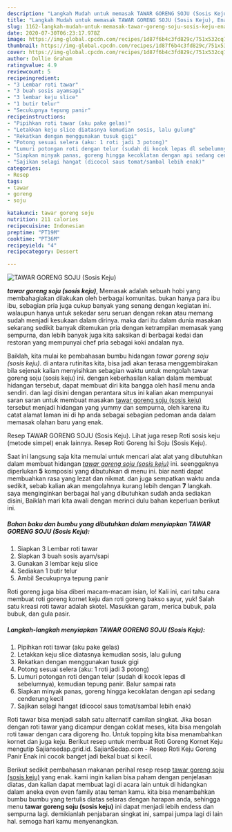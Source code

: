 ```yaml
---
description: "Langkah Mudah untuk memasak TAWAR GORENG SOJU (Sosis Keju), Enak"
title: "Langkah Mudah untuk memasak TAWAR GORENG SOJU (Sosis Keju), Enak"
slug: 1162-langkah-mudah-untuk-memasak-tawar-goreng-soju-sosis-keju-enak
date: 2020-07-30T06:23:17.978Z
image: https://img-global.cpcdn.com/recipes/1d87f6b4c3fd829c/751x532cq70/tawar-goreng-soju-sosis-keju-foto-resep-utama.jpg
thumbnail: https://img-global.cpcdn.com/recipes/1d87f6b4c3fd829c/751x532cq70/tawar-goreng-soju-sosis-keju-foto-resep-utama.jpg
cover: https://img-global.cpcdn.com/recipes/1d87f6b4c3fd829c/751x532cq70/tawar-goreng-soju-sosis-keju-foto-resep-utama.jpg
author: Dollie Graham
ratingvalue: 4.9
reviewcount: 5
recipeingredient:
- "3 Lembar roti tawar"
- "3 buah sosis ayamsapi"
- "3 lembar keju slice"
- "1 butir telur"
- "Secukupnya tepung panir"
recipeinstructions:
- "Pipihkan roti tawar (aku pake gelas)"
- "Letakkan keju slice diatasnya kemudian sosis, lalu gulung"
- "Rekatkan dengan menggunakan tusuk gigi"
- "Potong sesuai selera (aku: 1 roti jadi 3 potong)"
- "Lumuri potongan roti dengan telur (sudah di kocok lepas dl sebelumnya), kemudian tepung panir. Balur sampai rata"
- "Siapkan minyak panas, goreng hingga kecoklatan dengan api sedang cenderung kecil"
- "Sajikan selagi hangat (dicocol saus tomat/sambal lebih enak)"
categories:
- Resep
tags:
- tawar
- goreng
- soju

katakunci: tawar goreng soju 
nutrition: 211 calories
recipecuisine: Indonesian
preptime: "PT19M"
cooktime: "PT36M"
recipeyield: "4"
recipecategory: Dessert

---
```



![TAWAR GORENG SOJU (Sosis Keju)](https://img-global.cpcdn.com/recipes/1d87f6b4c3fd829c/751x532cq70/tawar-goreng-soju-sosis-keju-foto-resep-utama.jpg)

<b><i>tawar goreng soju (sosis keju)</i></b>, Memasak adalah sebuah hobi yang membahagiakan dilakukan oleh berbagai komunitas. bukan hanya para ibu ibu, sebagian pria juga cukup banyak yang senang dengan kegiatan ini. walaupun hanya untuk sekedar seru seruan dengan rekan atau memang sudah menjadi kesukaan dalam dirinya. maka dari itu dalam dunia masakan sekarang sedikit banyak ditemukan pria dengan ketrampilan memasak yang sempurna, dan lebih banyak juga kita saksikan di berbagai kedai dan restoran yang mempunyai chef pria sebagai koki andalan nya.

Baiklah, kita mulai ke pembahasan bumbu hidangan <i>tawar goreng soju (sosis keju)</i>. di antara rutinitas kita, bisa jadi akan terasa menggembirakan bila sejenak kalian menyisihkan sebagian waktu untuk mengolah tawar goreng soju (sosis keju) ini. dengan keberhasilan kalian dalam membuat hidangan tersebut, dapat membuat diri kita bangga oleh hasil menu anda sendiri. dan lagi disini dengan perantara situs ini kalian akan mempunyai saran saran untuk membuat masakan <u>tawar goreng soju (sosis keju)</u> tersebut menjadi hidangan yang yummy dan sempurna, oleh karena itu catat alamat laman ini di hp anda sebagai sebagian pedoman anda dalam memasak olahan baru yang enak.

Resep TAWAR GORENG SOJU (Sosis Keju). Lihat juga resep Roti sosis keju (metode simpel) enak lainnya. Resep Roti Goreng Isi Soju (Sosis Keju).


Saat ini langsung saja kita memulai untuk mencari alat alat yang dibutuhkan dalam membuat hidangan <u><i>tawar goreng soju (sosis keju)</i></u> ini. seenggaknya diperlukan <b>5</b> komposisi yang dibutuhkan di menu ini. biar nanti dapat membuahkan rasa yang lezat dan nikmat. dan juga sempatkan waktu anda sedikit, sebab kalian akan mengolahnya kurang lebih dengan <b>7</b> langkah. saya menginginkan berbagai hal yang dibutuhkan sudah anda sediakan disini, Baiklah mari kita awali dengan merinci dulu bahan keperluan berikut ini.

<!--inarticleads1-->

##### Bahan baku dan bumbu yang dibutuhkan dalam menyiapkan TAWAR GORENG SOJU (Sosis Keju):

1. Siapkan 3 Lembar roti tawar
1. Siapkan 3 buah sosis ayam/sapi
1. Gunakan 3 lembar keju slice
1. Sediakan 1 butir telur
1. Ambil Secukupnya tepung panir


Roti goreng juga bisa diberi macam-macam isian, lo! Kali ini, cari tahu cara membuat roti goreng kornet keju dan roti goreng bakso sayur, yuk! Salah satu kreasi roti tawar adalah skotel. Masukkan garam, merica bubuk, pala bubuk, dan gula pasir. 

<!--inarticleads2-->

##### Langkah-langkah menyiapkan TAWAR GORENG SOJU (Sosis Keju):

1. Pipihkan roti tawar (aku pake gelas)
1. Letakkan keju slice diatasnya kemudian sosis, lalu gulung
1. Rekatkan dengan menggunakan tusuk gigi
1. Potong sesuai selera (aku: 1 roti jadi 3 potong)
1. Lumuri potongan roti dengan telur (sudah di kocok lepas dl sebelumnya), kemudian tepung panir. Balur sampai rata
1. Siapkan minyak panas, goreng hingga kecoklatan dengan api sedang cenderung kecil
1. Sajikan selagi hangat (dicocol saus tomat/sambal lebih enak)


Roti tawar bisa menjadi salah satu alternatif camilan singkat. Jika bosan dengan roti tawar yang dicampur dengan coklat meses, kita bisa mengolah roti tawar dengan cara digoreng lho. Untuk topping kita bisa menambahkan kornet dan juga keju. Berikut resep untuk membuat Roti Goreng Kornet Keju mengutip Sajiansedap.grid.id. SajianSedap.com - Resep Roti Keju Goreng Panir Enak ini cocok banget jadi bekal buat si kecil. 

Berikut sedikit pembahasan makanan perihal resep resep <u>tawar goreng soju (sosis keju)</u> yang enak. kami ingin kalian bisa paham dengan penjelasan diatas, dan kalian dapat membuat lagi di acara lain untuk di hidangkan dalam aneka even even family atau teman kamu. kita bisa menambahkan bumbu bumbu yang tertulis diatas selaras dengan harapan anda, sehingga menu <b>tawar goreng soju (sosis keju)</b> ini dapat menjadi lebih endess dan sempurna lagi. demikianlah penjabaran singkat ini, sampai jumpa lagi di lain hal. semoga hari kamu menyenangkan.
